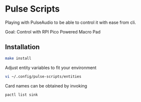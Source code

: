 # Pulse Scripts

Playing with PulseAudio to be able to control it with ease from cli.  

Goal: Control with RPI Pico Powered Macro Pad


## Installation
```bash
make install
```
Adjust entity variables to fit your environment
```bash
vi ~/.config/pulse-scripts/entities
```

Card names can be obtained by invoking
```
pactl list sink
```

